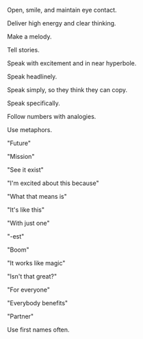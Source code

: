 Open, smile, and maintain eye contact.

Deliver high energy and clear thinking.

Make a melody.

Tell stories.

Speak with excitement and in near hyperbole.

Speak headlinely.

Speak simply, so they think they can copy.

Speak specifically.

Follow numbers with analogies.

Use metaphors.

"Future"

"Mission"

"See it exist"

"I'm excited about this because"

"What that means is"

"It's like this"

"With just one"

"-est"

"Boom"

"It works like magic"

"Isn't that great?"

"For everyone"

"Everybody benefits"

"Partner"

Use first names often.
